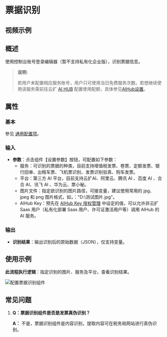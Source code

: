 # 票据识别

## 视频示例

## 概述

使用控制台账号登录编辑器（暂不支持私有化企业版），识别票据信息。

> **说明:**
>
> 若用户未配置相应服务账号，用户只可使用当日免费服务次数。若想继续使用该服务需前往云扩 [AI HUB](https://aihub.encoo.com/serviceAccount) 配置使用配额，具体参见[AIHub设置](../../AIHub/AIHubSetting.md)。

## 属性

### 基本

参见 [通用配置项](../Appendix/CommonConfigurationItems.md)。

### 输入

- **参数**：点击组件【设置参数】按钮，可配置如下参数：
    - 服务：可识别的票据的种类，目前支持增值税发票、卷票、定额发票、银行回单、出租车票、飞机票识别、发票识别验真、购车发票。
    - 平台：第三方 AI 平台，目前支持云扩AI、阿里云、腾讯 AI 、百度 AI 、合合 AI、讯飞 AI 、华为云、票小秘。
    - 图片文件：指定欲识别的图片路径，可接变量，建议使用常用的 jpg、jpeg 和 png 图片格式，如，："D:\\测试图片.jpg"。
    - AIHub Key：预先在 [AIHub Key 授权管理](https://aihub.encoo.com/apikeyManager) 中设定的值，可以允许非云扩 Saas 用户（私有化部署 Saas 用户、许可证激活用户等）调用 AIHub 的 AI 服务。

### 输出

- **识别结果**：输出识别后的原始数据（JSON），仅支持变量。

## 使用示例

**此流程执行逻辑**：指定识别的图片、服务及平台，查看识别结果。

![配置票据识别组件](https://docimages.blob.core.chinacloudapi.cn/images/Activities/BillIdentification20210805.png)

## 常见问题

1. **Q：票据识别组件是否是发票真伪识别？**

    **A：** 不是，票据识别组件是内容识别，提取内容可在税务局网站进行真伪识别。
